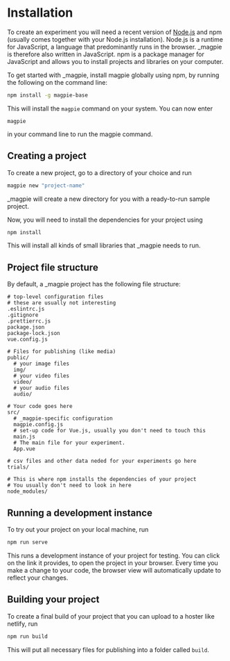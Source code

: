 # Installation
To create an experiment you will need a recent version of [Node.js](https://nodejs.org) and npm (usually comes together with your Node.js installation).
Node.js is a runtime for JavaScript, a language that predominantly runs in the browser. _magpie is therefore also written in JavaScript. npm is a package manager for JavaScript and allows you to install projects and libraries on your computer.

To get started with _magpie, install magpie globally using npm, by running the following on the command line:

```bash
npm install -g magpie-base
```

This will install the `magpie` command on your system. You can now enter

```
magpie
```

in your command line to run the magpie command.

## Creating a project
To create a new project, go to a directory of your choice and run

```bash
magpie new "project-name"
```

_magpie will create a new directory for you with a ready-to-run sample project.

Now, you will need to install the dependencies for your project using

```bash
npm install
```

This will install all kinds of small libraries that _magpie needs to run.

## Project file structure
By default, a _magpie project has the following file structure:

```gitignore
# top-level configuration files
# these are usually not interesting
.eslintrc.js
.gitignore
.prettierrc.js
package.json
package-lock.json
vue.config.js

# Files for publishing (like media)
public/
  # your image files
  img/
  # your video files
  video/
  # your audio files
  audio/

# Your code goes here
src/
  # _magpie-specific configuration
  magpie.config.js
  # set-up code for Vue.js, usually you don't need to touch this
  main.js
  # The main file for your experiment.
  App.vue

# csv files and other data neded for your experiments go here
trials/

# This is where npm installs the dependencies of your project
# You usually don't need to look in here
node_modules/
```


## Running a development instance
To try out your project on your local machine, run

```bash
npm run serve
```

This runs a development instance of your project for testing.
You can click on the link it provides, to open the project in your browser.
Every time you make a change to your code, the browser view will automatically update to reflect your changes.


## Building your project
To create a final build of your project that you can upload to a hoster like netlify, run

```bash
npm run build
```

This will put all necessary files for publishing into a folder called `build`.
